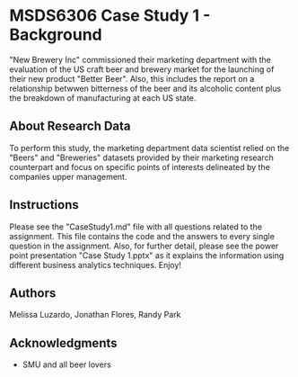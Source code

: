 # MSDS6306 Case Study 1 - Background

"New Brewery Inc" commissioned their marketing department with the evaluation of the US craft beer and brewery market for the launching of their new product "Better Beer".  Also, this includes the report on a relationship betwwen bitterness of the beer and its alcoholic content plus the breakdown of manufacturing at each US state.



## About Research Data

To perform this study, the marketing department data scientist relied on the "Beers" and "Breweries" datasets provided by their marketing research counterpart and focus on specific points of interests delineated by the companies upper management. 

## Instructions

Please see the "CaseStudy1.md" file with all questions related to the assignment. This file contains the code and the answers to every single question in the assignment. Also, for further detail, please see the power point presentation "Case Study 1.pptx" as it explains the information using different business analytics techniques. Enjoy!

## Authors

Melissa Luzardo, Jonathan Flores, Randy Park


## Acknowledgments

* SMU and all beer lovers
